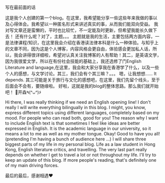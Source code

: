 写在最前面的话

这是我个人创建的第一个blog。在这里，我希望能分享一些这些年来我做的事以及心得体会。我希望以一种匿名形式来讲述真实的事，从而我们能双向受益。
我对写文章还是蛮懒的，平时也比较忙，不一定能及时更新，但希望我能长久做下去！
还有什么呢？对了，主题。。。
主题就是我的生活，主要包括两方面内容，一是法律课程/知识，在这里我会介绍在香港读法律本科是什么一种体验。与知乎上的文章不同，因为这是个人博客，内容风格会更自由，体验感会更加私人话，所以，我会讲得很详细啦，希望对认真关注我博客的人有帮助！其二，是英语文学，因为我很爱文学，所以在有份社会技能的基础上，我还选修了门English Literature and language,在这里，我会和大家分享我在香港学了什么，以及一些个人的感想，与文学讨论。其三，我们会有个其三嘛？。。。
嗯，让我想想......
It depends. 其三可能是关于旅行与文化的感想吧，在这里，我们先留个线头，至于后面会不会有，要随缘啦。
好啦，这就是我的blog的整体思路。那么我们就开始吧！
🐒开森٩(^ᴗ^)۶

Hi there,
I was really thinking if we need an English opening line! I don't really I will write everything bilingually in this blog. I might, you know, express different topics using different languages, completely based on my mood. For people who can read both, good for you! The reason why I want to include English text is that sometimes I feel like ideas are better expressed in English. It is the academic language in our university, so it means a lot to me as well as my mother tongue. 
Okay! Good to have you all! (pretending I'm having a bunch of audience here ...) I will share three biggest parts of my life in my personal blog. Life as a law student in Hong Kong, English literature critics, and travelling. The very last part really depends on whether I get to travel a lot or not throughout my life. I'll try to keep an update of this blog. If more people's reading, that's definitely one of my main driving forces.

最后的最后，感谢相遇❤️
